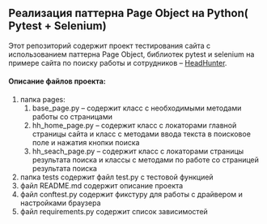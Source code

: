 ## Реализация паттерна Page Object на Python( Pytest + Selenium)
Этот репозиторий содержит проект тестирования сайта с использованием паттерна Page Object, библиотек pytest и selenium на примере сайта по поиску работы и сотрудников – [HeadHunter](https://hh.ru/).
#### Описание файлов проекта:
1.	папка pages:
     1. base_page.py – содержит класс с необходимыми методами работы со страницами
     2. hh_home_page.py – содержит класс с локаторами главной страницы сайта и класс с методами ввода текста в поисковое поле и нажатия кнопки поиска
     3. hh_seach_page.py – содержит класс с локаторами страницы результата поиска и классы с методами по работе со страницей результата поиска
2.	папка tests содержит файл test.py с тестовой функцией
3.	файл README.md содержит описание проекта
4.	файл conftest.py содержит фикстуру для работы с драйвером и настройками браузера
5.	файл requirements.py содержит список зависимостей 

